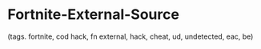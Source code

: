 # Fortnite-External-Source
(tags. fortnite, cod hack, fn external, hack, cheat, ud, undetected, eac, be)
